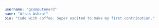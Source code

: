 ```yaml
---
username: "gcomputenerd"
name: "Afras Ashraf"
bio: "Code with coffee. Super excited to make my first contribution."
---
```

